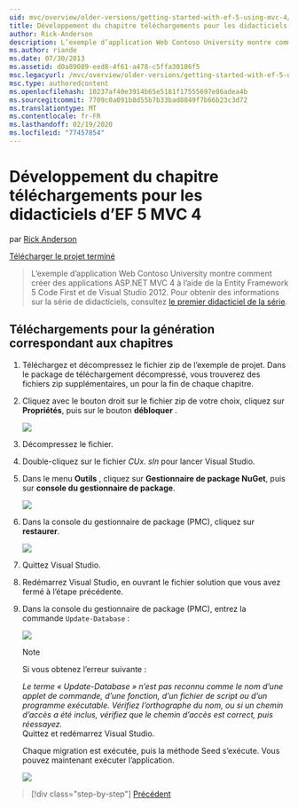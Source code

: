 ```yaml
---
uid: mvc/overview/older-versions/getting-started-with-ef-5-using-mvc-4/building-the-ef5-mvc4-chapter-downloads
title: Développement du chapitre téléchargements pour les didacticiels d’EF 5 MVC 4 | Microsoft Docs
author: Rick-Anderson
description: L’exemple d’application Web Contoso University montre comment créer des applications ASP.NET MVC 4 à l’aide de la Entity Framework 5 Code First et Visual Studio...
ms.author: riande
ms.date: 07/30/2013
ms.assetid: d0a89089-eed8-4f61-a478-c5ffa30186f5
msc.legacyurl: /mvc/overview/older-versions/getting-started-with-ef-5-using-mvc-4/building-the-ef5-mvc4-chapter-downloads
msc.type: authoredcontent
ms.openlocfilehash: 10237af40e3914b65e5181f17555697e86adea4b
ms.sourcegitcommit: 7709c0a091b8d55b7b33bad8849f7b66b23c3d72
ms.translationtype: MT
ms.contentlocale: fr-FR
ms.lasthandoff: 02/19/2020
ms.locfileid: "77457854"
---
```

# <a name="building-the-chapter-downloads-for-the-ef-5-mvc-4-tutorials"></a>Développement du chapitre téléchargements pour les didacticiels d’EF 5 MVC 4

par [Rick Anderson](https://twitter.com/RickAndMSFT)

[Télécharger le projet terminé](https://code.msdn.microsoft.com/Getting-Started-with-dd0e2ed8)

> L’exemple d’application Web Contoso University montre comment créer des applications ASP.NET MVC 4 à l’aide de la Entity Framework 5 Code First et de Visual Studio 2012. Pour obtenir des informations sur la série de didacticiels, consultez [le premier didacticiel de la série](creating-an-entity-framework-data-model-for-an-asp-net-mvc-application.md).

## <a name="building-the-chapter-downloads"></a>Téléchargements pour la génération correspondant aux chapitres

1. Téléchargez et décompressez le fichier zip de l’exemple de projet. Dans le package de téléchargement décompressé, vous trouverez des fichiers zip supplémentaires, un pour la fin de chaque chapitre.
2. Cliquez avec le bouton droit sur le fichier zip de votre choix, cliquez sur **Propriétés**, puis sur le bouton **débloquer** .  
  
    ![](building-the-ef5-mvc4-chapter-downloads/_static/image1.png)
3. Décompressez le fichier.
4. Double-cliquez sur le fichier *CUx. sln* pour lancer Visual Studio.
5. Dans le menu **Outils** , cliquez sur **Gestionnaire de package NuGet**, puis sur **console du gestionnaire de package**.  
  
    ![](building-the-ef5-mvc4-chapter-downloads/_static/image2.png)
6. Dans la console du gestionnaire de package (PMC), cliquez sur **restaurer**.  
  
    ![](building-the-ef5-mvc4-chapter-downloads/_static/image3.png)
7. Quittez Visual Studio.
8. Redémarrez Visual Studio, en ouvrant le fichier solution que vous avez fermé à l’étape précédente.
9. Dans la console du gestionnaire de package (PMC), entrez la commande `Update-Database` :  
  
    ![](building-the-ef5-mvc4-chapter-downloads/_static/image4.png)  

    > [!NOTE]
    > Si vous obtenez l’erreur suivante :  
    >   
    >  *Le terme « Update-Database » n’est pas reconnu comme le nom d’une applet de commande, d’une fonction, d’un fichier de script ou d’un programme exécutable. Vérifiez l’orthographe du nom, ou si un chemin d’accès a été inclus, vérifiez que le chemin d’accès est correct, puis réessayez.*  
    > Quittez et redémarrez Visual Studio.

    Chaque migration est exécutée, puis la méthode Seed s’exécute. Vous pouvez maintenant exécuter l’application.

    ![](building-the-ef5-mvc4-chapter-downloads/_static/image5.png)

> [!div class="step-by-step"]
> [Précédent](advanced-entity-framework-scenarios-for-an-mvc-web-application.md)
